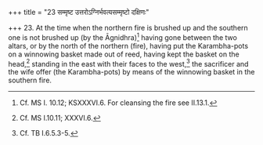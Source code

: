 +++
title = "23 सम्मृष्ट उत्तरोऽग्निर्भवत्यसम्मृष्टो दक्षिणः"

+++
23. At the time when the northern fire is brushed up and the southern one is not brushed up (by the Āgnidhra)[^1] having gone between the two altars, or by the north of the northern (fire), having put the Karambha-pots on a winnowing basket made out of reed, having kept the basket on the head,[^2] standing in the east with their faces to the west,[^3] the sacrificer and the wife offer (the Karambha-pots) by means of the winnowing basket in the southern fire.  


[^1]: Cf. MS I. 10.12; KSXXXVI.6. For cleansing the fire see II.13.1.  

[^2]: Cf. MS I.10.11; XXXVI.6.  

[^3]: Cf. TB I.6.5.3-5.  
